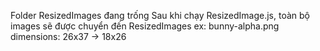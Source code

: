 Folder ResizedImages đang trống
Sau khi chạy ResizedImage.js, toàn bộ images sẽ được chuyển đến ResizedImages
ex: bunny-alpha.png dimensions: 26x37  ->  18x26